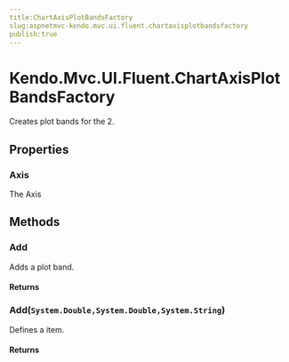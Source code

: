 ```yaml
---
title:ChartAxisPlotBandsFactory
slug:aspnetmvc-kendo.mvc.ui.fluent.chartaxisplotbandsfactory
publish:true
---
```


# Kendo.Mvc.UI.Fluent.ChartAxisPlotBandsFactory
Creates plot bands for the 2.


## Properties
### Axis
The Axis



## Methods

### Add
Adds a plot band.



#### Returns




### Add(`System.Double,System.Double,System.String`)
Defines a item.



#### Returns





 

